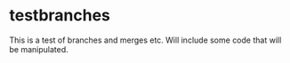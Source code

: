 # testbranches
This is a test of branches and merges etc.
Will include some code that will be manipulated.
